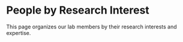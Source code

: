 # People by Research Interest

This page organizes our lab members by their research interests and expertise.


<!-- material/tags {
    scope: true,
    include: [
        Bioinformatics,
        Computational Genomics,
        Machine Learning,
        Mathematical Modeling,
        Multi-Omics,
        Network Analysis,
        Systems Biology,
    ],
    exclude: [
        Alumni/PhD Graduate,
    ],
} -->
